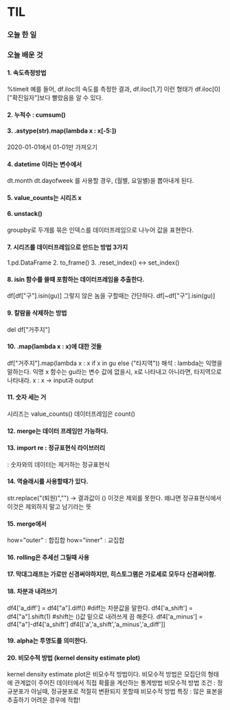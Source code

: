 # TIL

### 오늘 한 일

### 오늘 배운 것

#### 1. 속도측정방법
%timeit
예를 들어, df.iloc의 속도를 측정한 결과,
df.iloc[1,7] 이런 형태가 df.iloc[0]["확진일자"]보다 빨랐음을 알 수 있다. 

#### 2. 누적수 : cumsum()
#### 3. .astype(str).map(lambda x : x[-5:])
2020-01-01에서 01-01만 가져오기 

#### 4. datetime 이라는 변수에서 
dt.month
dt.dayofweek 를 사용할 경우, (월별, 요일별)을 뽑아내게 된다. 
#### 5. value_counts는 시리즈 x 
#### 6. unstack()
groupby로 두개를 묶은 인덱스를 데이터프레임으로 나누어 값을 표현한다. 

#### 7. 시리즈를 데이터프레임으로 만드는 방법 3가지
1.pd.DataFrame
2. to_frame()
3. .reset_index() <-> set_index()
#### 8. isin 함수를 쓸때 포함하는 데이터프레임을 추출한다. 
df[df["구"].isin(gu)] 
그렇지 않은 놈을 구할때는 
간단하다. 
df[~df["구"].isin(gu)] 
#### 9. 칼람을 삭제하는 방법 
del df["거주지"]

#### 10. .map(lambda x : x)에 대한 것들
df["거주지"].map(lambda x : x if x in gu else ("타지역"))
해석 : lambda는 익명을 말하는다. 익명 x 함수는 gu라는 변수 값에 없을시, x로 나타내고 아니라면, 타지역으로 나타내라. 
x : x -> input과 output
#### 11. 숫자 세는 거
시리즈는 value_counts()
데이터프레임은 count()
#### 12. merge는 데이터 프레임만 가능하다. 

#### 13. import re : 정규표현식 라이브러리
: 숫자와의 데이터는 제거하는 정규표현식 

#### 14. 역슬래시를 사용할때가 있다. 
str.replace("(퇴원)","") -> 결과값이 () 이것은 제외를 못한다. 왜냐면 정규표현식에서 이것은 제외하지 말고 남기라는 뜻

#### 15. merge에서
how="outer" : 합집합
how="inner" : 교집합

#### 16. rolling은 추세선 그릴때 사용
#### 17. 막대그래프는 가로만 신경써야하지만, 히스토그램은 가로세로 모두다 신경써야함.
#### 18. 차분과 내려쓰기 
df4['a_diff'] = df4["a"].diff() #diff는 차분값을 말한다. 
df4['a_shift'] = df4["a"].shift(1) #shift는 ()값 밑으로 내려쓰게 끔 해준다. 
df4['a_minus'] = df4["a"]-df4['a_shift']
df4[['a','a_shift','a_minus','a_diff']]

#### 19. alpha는 투명도를 의미한다. 
#### 20. 비모수적 방법 (kernel density estimate plot)
kernel density estimate plot은 비모수적 방법이다. 비모수적 방법은 모집단의 형태에 관계없이 주어진 데이터에서 직접 확률을 계산하는 통계방법
비모수적 방법 조건 : 정규분포가 아닐때, 정규뷴포로 적절히 변환되지 못할때 비모수적 방법 특징 : 많은 표본을 추출하기 어려운 경우에 적합!
####
####
####
####

